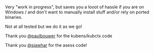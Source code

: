Very "work in progress", but saves you a looot of hassle if you are on Windows / and don't want to manually install stuff and/or rely on ported binaries.

Not at all tested but we do it as we go!

Thank you [@paulbouwer](https://github.com/paulbouwer/k8s-cli-toolset/blob/master/Dockerfile) for the kubens/kubctx code

Thank you [@sjawhar](https://github.com/sjawhar/dockerfiles) for the asess code!
